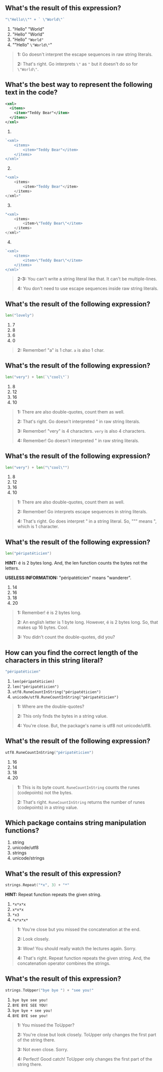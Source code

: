 ## What's the result of this expression?
```go
"\"Hello\\"" + ` \"World\"`
```

1. "Hello" "World"
2. "Hello" \"World\" 
3. "Hello" `"World"`
4. "\"Hello\" `\"World\"`"

> **1:** Go doesn't interpret the escape sequences in raw string literals.
>
> **2:** That's right. Go interprets `\"` as `"` but it doesn't do so for ` \"World\"`.
>


## What's the best way to represent the following text in the code?
```xml
<xml>
  <items>
    <item>"Teddy Bear"</item>
  </items>
</xml>
```

1. 
```go
`<xml>
    <items>
        <item>"Teddy Bear"</item>
    </items>
</xml>`
```

2. 
```go
"<xml>
    <items>
        <item>"Teddy Bear"</item>
    </items>
</xml>"
```

3. 
```go
"<xml>
    <items>
        <item>\"Teddy Bear\"</item>
    </items>
</xml>"
```

4. 
```go
`<xml>
    <items>
        <item>\"Teddy Bear\"</item>
    </items>
</xml>`
```

> **2-3:** You can't write a string literal like that. It can't be multiple-lines.
>
> **4:** You don't need to use escape sequences inside raw string literals.
>


## What's the result of the following expression?
```go
len("lovely")
```

1. 7
2. 8
3. 6 
4. 0

> **2:** Remember! "a" is 1 char. `a` is also 1 char.
>


## What's the result of the following expression?
```go
len("very") + len(`\"cool\"`)
```

1. 8
2. 12 
3. 16
4. 10

> **1:** There are also double-quotes, count them as well.
>
> **2:** That's right. Go doesn't interpreted \" in raw string literals.
>
> **3:** Remember! "very" is 4 characters. `very` is also 4 characters.
>
> **4:** Remember! Go doesn't interpreted \" in raw string literals.
>


## What's the result of the following expression?
```go
len("very") + len("\"cool\"")
```

1. 8
2. 12
3. 16
4. 10 

> **1:** There are also double-quotes, count them as well.
>
> **2:** Remember! Go interprets escape sequences in string literals.
>
> **4:** That's right. Go does interpret \" in a string literal. So, "\"" means ", which is 1 character.
>


## What's the result of the following expression?
```go
len("péripatéticien")
```

**HINT:** é is 2 bytes long. And, the len function counts the bytes not the letters.

**USELESS INFORMATION:** "péripatéticien" means "wanderer".

1. 14
2. 16 
3. 18
4. 20

> **1:** Remember! é is 2 bytes long.
>
> **2:** An english letter is 1 byte long. However, é is 2 bytes long. So, that makes up 16 bytes. Cool.
>
> **3:** You didn't count the double-quotes, did you?
>


## How can you find the correct length of the characters in this string literal?
```go
"péripatéticien"
```

1. `len(péripatéticien)`
2. `len("péripatéticien")`
3. `utf8.RuneCountInString("péripatéticien")` 
4. `unicode/utf8.RuneCountInString("péripatéticien")`

> **1:** Where are the double-quotes?
>
> **2:** This only finds the bytes in a string value.
>
> **4:** You're close. But, the package's name is utf8 not unicode/utf8.
>


## What's the result of the following expression?
```go
utf8.RuneCountInString("péripatéticien")
```

1. 16
2. 14 
3. 18
4. 20

> **1:** This is its byte count. `RuneCountInString` counts the runes (codepoints) not the bytes.
>
> **2:** That's right. `RuneCountInString` returns the number of runes (codepoints) in a string value.
>


## Which package contains string manipulation functions?
1. string
2. unicode/utf8
3. strings 
4. unicode/strings


## What's the result of this expression?
```go
strings.Repeat("*x", 3) + "*"
```

**HINT:** Repeat function repeats the given string.

1. `*x*x*x`
2. `x*x*x`
3. `*x3`
4. `*x*x*x*` 

> **1:** You're close but you missed the concatenation at the end.
>
> **2:** Look closely.
>
> **3:** Wow! You should really watch the lectures again. Sorry.
>
> **4:** That's right. Repeat function repeats the given string. And, the concatenation operator combines the strings.
>


## What's the result of this expression?
```go
strings.ToUpper("bye bye ") + "see you!"
```

1. `bye bye see you!`
2. `BYE BYE SEE YOU!`
3. `bye bye + see you!`
4. `BYE BYE see you!` 

> **1:** You missed the ToUpper?
>
> **2:** You're close but look closely. ToUpper only changes the first part of the string there.
>
> **3:** Not even close. Sorry.
>
> **4:** Perfect! Good catch! ToUpper only changes the first part of the string there.
>